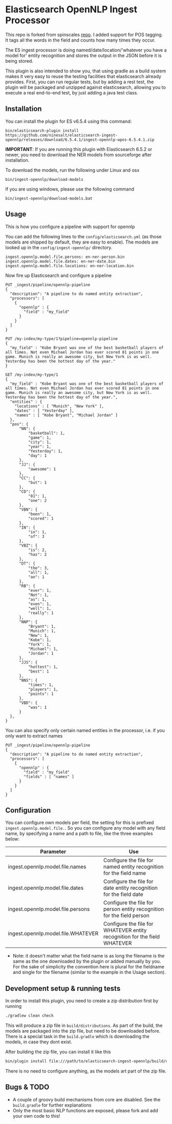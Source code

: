 # Elasticsearch OpenNLP Ingest Processor

This repo is forked from spinscales [repo](https://github.com/spinscale/elasticsearch-ingest-opennlp). I added support for POS tagging. It tags all the words in the field and counts how many times they occur. 

The ES ingest processor is doing named/date/location/'whatever you have a model for' entity recognition and stores the output in the JSON before it is being stored.

This plugin is also intended to show you, that using gradle as a build system makes it very easy to reuse the testing facilities that elasticsearch already provides. First, you can run regular tests, but by adding a rest test, the plugin will be packaged and unzipped against elasticsearch, allowing you to execute a real end-to-end test, by just adding a java test class.

## Installation
You can install the plugin for ES v6.5.4 using this command:

`bin/elasticsearch-plugin install https://github.com/ninesalt/elasticsearch-ingest-opennlp/releases/download/6.5.4.1/ingest-opennlp-wpos-6.5.4.1.zip`

**IMPORTANT**: If you are running this plugin with Elasticsearch 6.5.2 or newer, you need to download the NER models from sourceforge after installation.

To download the models, run the following under Linux and osx

```
bin/ingest-opennlp/download-models
```

If you are using windows, please use the following command

```
bin/ingest-opennlp/download-models.bat
```


## Usage

This is how you configure a pipeline with support for opennlp

You can add the following lines to the `config/elasticsearch.yml` (as those models are shipped by default, they are easy to enable). The models are looked up in the `config/ingest-opennlp/` directory.

```
ingest.opennlp.model.file.persons: en-ner-person.bin
ingest.opennlp.model.file.dates: en-ner-date.bin
ingest.opennlp.model.file.locations: en-ner-location.bin
```

Now fire up Elasticsearch and configure a pipeline

```
PUT _ingest/pipeline/opennlp-pipeline
{
  "description": "A pipeline to do named entity extraction",
  "processors": [
    {
      "opennlp" : {
        "field" : "my_field"
      }
    }
  ]
}

PUT /my-index/my-type/1?pipeline=opennlp-pipeline
{
  "my_field" : "Kobe Bryant was one of the best basketball players of all times. Not even Michael Jordan has ever scored 81 points in one game. Munich is really an awesome city, but New York is as well. Yesterday has been the hottest day of the year."
}

GET /my-index/my-type/1
{
  "my_field" : "Kobe Bryant was one of the best basketball players of all times. Not even Michael Jordan has ever scored 81 points in one game. Munich is really an awesome city, but New York is as well. Yesterday has been the hottest day of the year.",
  "entities" : {
    "locations" : [ "Munich", "New York" ],
    "dates" : [ "Yesterday" ],
    "names" : [ "Kobe Bryant", "Michael Jordan" ]
  },
  "pos": {
      "NN": {
          "basketball": 1,
          "game": 1,
          "city": 1,
          "year": 1,
          "Yesterday": 1,
          "day": 1
      },
      "JJ": {
          "awesome": 1
      },
      "CC": {
          "but": 1
      },
      "CD": {
          "81": 1,
          "one": 2
      },
      "VBN": {
          "been": 1,
          "scored": 1
      },
      "IN": {
          "in": 1,
          "of": 3
      },
      "VBZ": {
          "is": 2,
          "has": 2
      },
      "DT": {
          "the": 3,
          "all": 1,
          "an": 1
      },
      "RB": {
          "ever": 1,
          "Not": 1,
          "as": 1,
          "even": 1,
          "well": 1,
          "really": 1
      },
      "NNP": {
          "Bryant": 1,
          "Munich": 1,
          "New": 1,
          "Kobe": 1,
          "York": 1,
          "Michael": 1,
          "Jordan": 1
      },
      "JJS": {
          "hottest": 1,
          "best": 1
      },
      "NNS": {
          "times": 1,
          "players": 1,
          "points": 1
      },
      "VBD": {
          "was": 1
      }
  },
}
```

You can also specify only certain named entities in the processor, i.e. if you only want to extract names


```
PUT _ingest/pipeline/opennlp-pipeline
{
  "description": "A pipeline to do named entity extraction",
  "processors": [
    {
      "opennlp" : {
        "field" : "my_field"
        "fields" : [ "names" ]
      }
    }
  ]
}
```

## Configuration

You can configure own models per field, the setting for this is prefixed `ingest.opennlp.model.file.`. So you can configure any model with any field name, by specifying a name and a path to file, like the three examples below:

| Parameter | Use |
| --- | --- |
| ingest.opennlp.model.file.names     | Configure the file for named entity recognition for the field name        |
| ingest.opennlp.model.file.dates     | Configure the file for date entity recognition for the field date         |
| ingest.opennlp.model.file.persons   | Configure the file for person entity recognition for the field person     |
| ingest.opennlp.model.file.WHATEVER | Configure the file for WHATEVER entity recognition for the field WHATEVER |

* Note: it doesn't matter what the field name is as long the filename is the same as the one downloaded by the plugin or added manually by you. 
For the sake of simplicity the convention here is plural for the fieldname and single for the filename (similar to the example in the Usage section).

## Development setup & running tests

In order to install this plugin, you need to create a zip distribution first by running

```bash
./gradlew clean check
```

This will produce a zip file in `build/distributions`. As part of the build, the models are packaged into the zip file, but need to be downloaded before. There is a special task in the `build.gradle` which is downloading the models, in case they dont exist.

After building the zip file, you can install it like this

```bash
bin/plugin install file:///path/to/elasticsearch-ingest-opennlp/build/distribution/ingest-opennlp-X.Y.Z-SNAPSHOT.zip
```

There is no need to configure anything, as the models art part of the zip file.

## Bugs & TODO

* A couple of groovy build mechanisms from core are disabled. See the `build.gradle` for further explanations
* Only the most basic NLP functions are exposed, please fork and add your own code to this!

